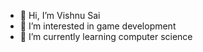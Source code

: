 - 👋 Hi, I’m Vishnu Sai
- 👀 I’m interested in game development
- 🌱 I’m currently learning computer science

